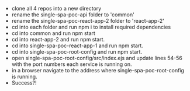 - clone all 4 repos into a new directory
- rename the single-spa-poc-api folder to 'common'
- rename the single-spa-poc-react-app-2 folder to 'react-app-2'
- cd into each folder and run npm i to install required dependencies
- cd into common and run npm start
- cd into react-app-2 and run npm start.
- cd into single-spa-poc-react-app-1 and run npm start.
- cd into single-spa-poc-root-config and run npm start.
- open single-spa-poc-root-config/src/index.ejs and update lines 54-56 with the port numbers each service is running on.
- in a browser navigate to the address where single-spa-poc-root-config is running.
- Success?!